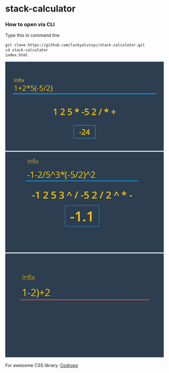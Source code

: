 # stack-calculator

### How to open via CLI

Type this in command line

```
git clone https://github.com/luckyalvinyc/stack-calculator.git
cd stack-calculator
index.html

```

![Example 1](./screens/screenshot-1-cor.jpg?raw=true)
![Example 2](./screens/screenshot-2.jpg?raw=true)
![Example 3](./screens/screenshot-3.jpg?raw=true)

For awesome CSS library:
[Codrops](http://tympanus.net/codrops/)
